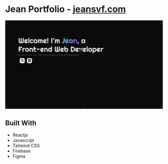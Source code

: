 # Jean Portfolio - **[jeansvf.com](https://jeansvf.com/)**

<picture>
 <img alt="Website Image" src="src/assets/project-images/jean-portfolio-min2.jpg">
</picture>

## Built With
- Reactjs
- Javascript
- Tailwind CSS
- Firebase
- Figma

